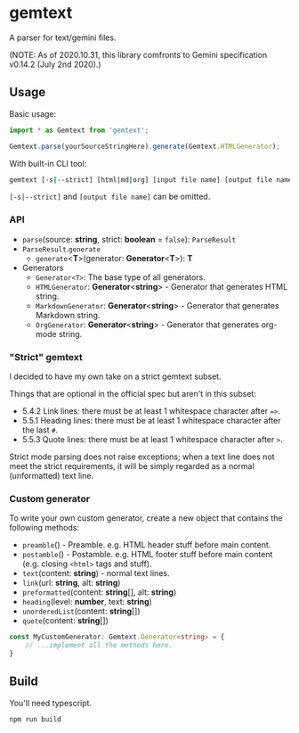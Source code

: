 # gemtext

A parser for text/gemini files.

(NOTE: As of 2020.10.31, this library comfronts to Gemini specification v0.14.2 (July 2nd 2020).)

## Usage

Basic usage:

``` typescript
import * as Gemtext from 'gemtext';

Gemtext.parse(yourSourceStringHere).generate(Gemtext.HTMLGenerator);
```

With built-in CLI tool:

``` bash
gemtext [-s|--strict] [html|md|org] [input file name] [output file name]
```

`[-s|--strict]` and `[output file name]` can be omitted.

### API

+ `parse`(source: **string**, strict: **boolean** = `false`): `ParseResult`
+ `ParseResult`.`generate`
  - `generate`<**T**>(generator: **Generator**<**T**>): **T**
+ Generators
  - `Generator<T>`: The base type of all generators.
  - `HTMLGenerator`: **Generator**<**string**> - Generator that generates HTML string.
  - `MarkdownGenerator`: **Generator**<**string**> - Generator that generates Markdown string.
  - `OrgGenerator`: **Generator**<**string**> - Generator that generates org-mode string.

### "Strict" gemtext

I decided to have my own take on a strict gemtext subset.

Things that are optional in the official spec but aren't in this subset:

+ 5.4.2 Link lines: there must be at least 1 whitespace character after `=>`.
+ 5.5.1 Heading lines: there must be at least 1 whitespace character after the last `#`.
+ 5.5.3 Quote lines: there must be at least 1 whitespace character after `>`.

Strict mode parsing does not raise exceptions; when a text line does not meet the strict requirements, it will be simply regarded as a normal (unformatted) text line.

### Custom generator

To write your own custom generator, create a new object that contains the following methods:

+ `preamble`() - Preamble. e.g. HTML header stuff before main content.
+ `postamble`() - Postamble. e.g. HTML footer stuff before main content (e.g. closing `<html>` tags and stuff).
+ `text`(content: **string**) - normal text lines.
+ `link`(url: **string**, alt: **string**)
+ `preformatted`(content: **string**[], alt: **string**)
+ `heading`(level: **number**, text: **string**)
+ `unorderedList`(content: **string**[])
+ `quote`(content: **string**[])

``` typescript
const MyCustomGenerator: Gemtext.Generator<string> = {
    // ...implement all the methods here.
}
```

## Build

You'll need typescript.

```
npm run build
```
